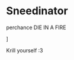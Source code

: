 # Sneedinator
perchance
DIE IN A FIRE

]











































































Krill yourself :3 
